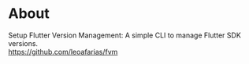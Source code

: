 # About
Setup Flutter Version Management: A simple CLI to manage Flutter SDK versions.  
https://github.com/leoafarias/fvm
